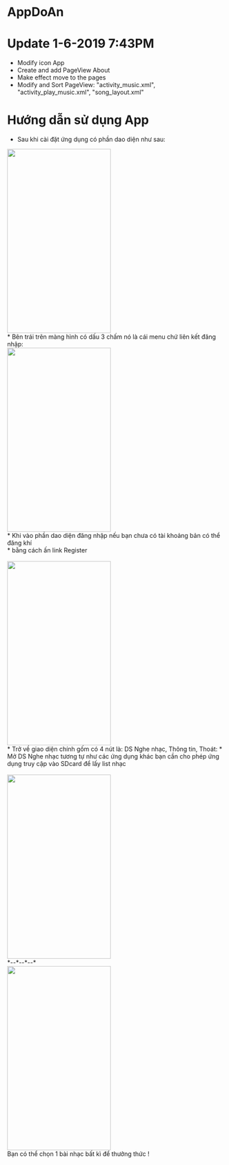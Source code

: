 # AppDoAn<br/>
# Update 1-6-2019 7:43PM <br/>
* Modify icon App
* Create and add PageView About <br/>
* Make effect move to the pages <br/>
* Modify and Sort PageView: "activity_music.xml", "activity_play_music.xml", "song_layout.xml" <br/>

# Hướng dẫn sử dụng App
* Sau khi cài đặt ứng dụng có phần dao diện như sau:<br/>
<img src="https://www.upsieutoc.com/images/2019/06/10/main.jpg" width="240" height="426"/>
<br/>
* Bên trái trên màng hình có dấu 3 chấm nó là cái menu chứ liên kết đăng nhập:<br/>
<img src="https://www.upsieutoc.com/images/2019/06/10/logi.jpg" width="240" height="426"/>
<br/>
* Khi vào phần dao diện đăng nhập nếu bạn chưa có tài khoảng bản có thể đăng khí <br/>
* bằng cách ấn link <color=green>Register</color><br/><br/>
<img src="https://www.upsieutoc.com/images/2019/06/10/reg.jpg" width="240" height="426"/>
<br/>
* Trở về giao diện chính gốm có 4 nút là: DS Nghe nhạc, Thông tin, Thoát:
* Mở DS Nghe nhạc tương tự như các ứng dụng khác bạn cần cho phép ứng dụng truy cập vào SDcard để lấy list nhạc<br/><br/>
<img src="https://www.upsieutoc.com/images/2019/06/10/version.jpg" width="240" height="426"/><br/>
*--*--*--*<br/>
<img src="https://www.upsieutoc.com/images/2019/06/10/list.jpg" width="240" height="426"/><br/>
Bạn có thể chọn 1 bài nhạc bất kì để thưởng thức !

